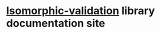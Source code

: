 # [Isomorphic-validation](https://github.com/itihon/isomorphic-validation) library documentation site 